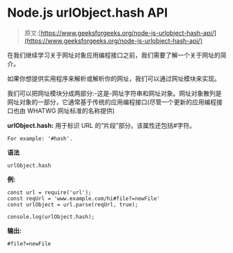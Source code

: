 # Node.js urlObject.hash API

> 原文:[https://www.geeksforgeeks.org/node-js-urlobject-hash-api/](https://www.geeksforgeeks.org/node-js-urlobject-hash-api/)

在我们继续学习关于网址对象应用编程接口之前，我们需要了解一个关于网址的简介。

如果你想提供实用程序来解析或解析你的网址，我们可以通过网址模块来实现。

我们可以把网址模块分成两部分:-这是-网址字符串和网址对象。网址对象散列是网址对象的一部分，它通常基于传统的应用编程接口(尽管一个更新的应用编程接口也由 WHATWG 网址标准的名称提供)

**urlObject.hash:** 用于标识 URL 的“片段”部分。该属性还包括#字符。

```
For example: '#hash'.
```

**语法**

```
urlObject.hash
```

**例:**

```
const url = require('url');
const reqUrl = 'www.example.com/hi#file?=newFile'
const urlObject = url.parse(reqUrl, true);

console.log(urlObject.hash);
```

**输出:**

```
#file?=newFile
```